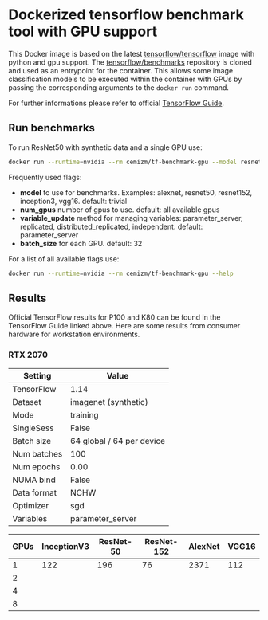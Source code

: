 # Dockerized tensorflow benchmark tool with GPU support
This Docker image is based on the latest [tensorflow/tensorflow](https://hub.docker.com/r/tensorflow/tensorflow) image with python and gpu support. The [tensorflow/benchmarks](https://github.com/tensorflow/benchmarks) repository is cloned and used as an entrypoint for the container. This allows some image classification models to be executed within the container with GPUs by passing the corresponding arguments to the `docker run` command.

For further informations please refer to official [TensorFlow Guide](https://www.tensorflow.org/guide/performance/benchmarks).

## Run benchmarks
To run ResNet50 with synthetic data and a single GPU use:
```bash
docker run --runtime=nvidia --rm cemizm/tf-benchmark-gpu --model resnet50 --num_gpus=1
```

Frequently used flags:
* **model** to use for benchmarks. Examples: alexnet, resnet50, resnet152, inception3, vgg16. default: trivial
* **num_gpus** number of gpus to use. default: all available gpus
* **variable_update** method for managing variables: parameter_server, replicated, distributed_replicated, independent. default: parameter_server
* **batch_size** for each GPU. default: 32


For a list of all available flags use:
```bash
docker run --runtime=nvidia --rm cemizm/tf-benchmark-gpu --help
```

## Results
Official TensorFlow results for P100 and K80 can be found in the TensorFlow Guide linked above. Here are some results from consumer hardware for workstation environments.

### RTX 2070

| Setting     | Value                     |
|-------------|---------------------------|
| TensorFlow  | 1.14                      |
| Dataset     | imagenet (synthetic)      |
| Mode        | training                  |
| SingleSess  | False                     |
| Batch size  | 64 global / 64 per device |
| Num batches | 100                       |
| Num epochs  | 0.00                      |
| NUMA bind   | False                     |
| Data format | NCHW                      |
| Optimizer   | sgd                       |
| Variables   | parameter_server          |

| GPUs | InceptionV3 | ResNet-50 | ResNet-152 | AlexNet | VGG16 |
|------|-------------|-----------|------------|---------|-------|
| 1    | 122         | 196       | 76         | 2371    | 112   |
| 2    |             |           |            |         |       |
| 4    |             |           |            |         |       |
| 8    |             |           |            |         |       |

